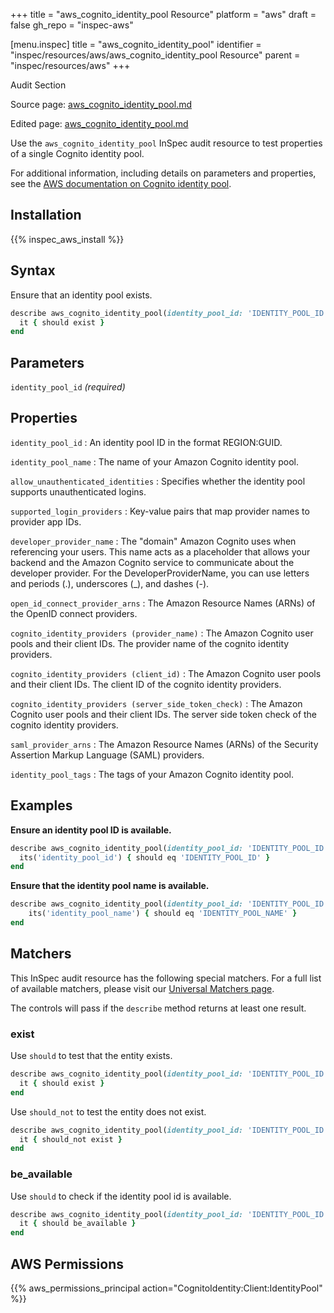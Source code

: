 +++
title = "aws_cognito_identity_pool Resource"
platform = "aws"
draft = false
gh_repo = "inspec-aws"

[menu.inspec]
title = "aws_cognito_identity_pool"
identifier = "inspec/resources/aws/aws_cognito_identity_pool Resource"
parent = "inspec/resources/aws"
+++

<div class="admonition-note">
<p class="admonition-note-title">Audit Section</p>
<div class="admonition-note-text">
<p>Source page: <a href="https://github.com/inspec/inspec-aws/blob/main/docs/resources/aws_cognito_identity_pool.md">aws_cognito_identity_pool.md</a></p>
<p>Edited page: <a href="https://github.com/ianmadd/inspec-aws/blob/im/hugo/docs-chef-io/content/inspec/resources/aws_cognito_identity_pool.md">aws_cognito_identity_pool.md</a></p>
</div>
</div>



Use the `aws_cognito_identity_pool` InSpec audit resource to test properties of a single Cognito identity pool.

For additional information, including details on parameters and properties, see the [AWS documentation on Cognito identity pool](https://docs.aws.amazon.com/AWSCloudFormation/latest/UserGuide/aws-resource-cognito-identitypool.html).

## Installation

{{% inspec_aws_install %}}

## Syntax

Ensure that an identity pool exists.
```ruby
describe aws_cognito_identity_pool(identity_pool_id: 'IDENTITY_POOL_ID') do
  it { should exist }
end
```

## Parameters

`identity_pool_id` _(required)_

## Properties

`identity_pool_id`
: An identity pool ID in the format REGION:GUID.

`identity_pool_name`
: The name of your Amazon Cognito identity pool.

`allow_unauthenticated_identities`
: Specifies whether the identity pool supports unauthenticated logins.

`supported_login_providers`
: Key-value pairs that map provider names to provider app IDs.

`developer_provider_name`
: The "domain" Amazon Cognito uses when referencing your users. This name acts as a placeholder that allows your backend and the Amazon Cognito service to communicate about the developer provider. For the DeveloperProviderName, you can use letters and periods (.), underscores (_), and dashes (-).

`open_id_connect_provider_arns`
: The Amazon Resource Names (ARNs) of the OpenID connect providers.

`cognito_identity_providers (provider_name)`
: The Amazon Cognito user pools and their client IDs. The provider name of the cognito identity providers.

`cognito_identity_providers (client_id)`
: The Amazon Cognito user pools and their client IDs. The client ID of the cognito identity providers.

`cognito_identity_providers (server_side_token_check)`
: The Amazon Cognito user pools and their client IDs. The server side token check of the cognito identity providers.

`saml_provider_arns`
: The Amazon Resource Names (ARNs) of the Security Assertion Markup Language (SAML) providers.

`identity_pool_tags`
: The tags of your Amazon Cognito identity pool.

## Examples

**Ensure an identity pool ID is available.**

```ruby
describe aws_cognito_identity_pool(identity_pool_id: 'IDENTITY_POOL_ID') do
  its('identity_pool_id') { should eq 'IDENTITY_POOL_ID' }
end
```

**Ensure that the identity pool name is available.**

```ruby
describe aws_cognito_identity_pool(identity_pool_id: 'IDENTITY_POOL_ID') do
    its('identity_pool_name') { should eq 'IDENTITY_POOL_NAME' }
end
```

## Matchers

This InSpec audit resource has the following special matchers. For a full list of available matchers, please visit our [Universal Matchers page](https://www.inspec.io/docs/reference/matchers/).

The controls will pass if the `describe` method returns at least one result.

### exist

Use `should` to test that the entity exists.

```ruby
describe aws_cognito_identity_pool(identity_pool_id: 'IDENTITY_POOL_ID') do
  it { should exist }
end
```

Use `should_not` to test the entity does not exist.

```ruby
describe aws_cognito_identity_pool(identity_pool_id: 'IDENTITY_POOL_ID') do
  it { should_not exist }
end
```

### be_available

Use `should` to check if the identity pool id is available.

```ruby
describe aws_cognito_identity_pool(identity_pool_id: 'IDENTITY_POOL_ID') do
  it { should be_available }
end
```

## AWS Permissions

{{% aws_permissions_principal action="CognitoIdentity:Client:IdentityPool" %}}
